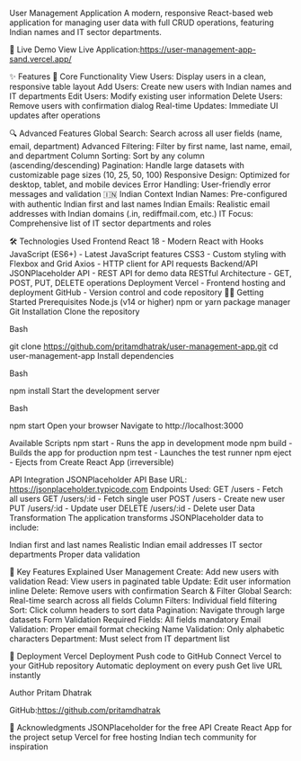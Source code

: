 User Management Application
A modern, responsive React-based web application for managing user data with full CRUD operations, featuring Indian names and IT sector departments.

🚀 Live Demo
View Live Application:https://user-management-app-sand.vercel.app/



✨ Features
🔧 Core Functionality
View Users: Display users in a clean, responsive table layout
Add Users: Create new users with Indian names and IT departments
Edit Users: Modify existing user information
Delete Users: Remove users with confirmation dialog
Real-time Updates: Immediate UI updates after operations

🔍 Advanced Features
Global Search: Search across all user fields (name, email, department)
Advanced Filtering: Filter by first name, last name, email, and department
Column Sorting: Sort by any column (ascending/descending)
Pagination: Handle large datasets with customizable page sizes (10, 25, 50, 100)
Responsive Design: Optimized for desktop, tablet, and mobile devices
Error Handling: User-friendly error messages and validation
🇮🇳 Indian Context
Indian Names: Pre-configured with authentic Indian first and last names
Indian Emails: Realistic email addresses with Indian domains (.in, rediffmail.com, etc.)
IT Focus: Comprehensive list of IT sector departments and roles



🛠️ Technologies Used
Frontend
React 18 - Modern React with Hooks
JavaScript (ES6+) - Latest JavaScript features
CSS3 - Custom styling with Flexbox and Grid
Axios - HTTP client for API requests
Backend/API
JSONPlaceholder API - REST API for demo data
RESTful Architecture - GET, POST, PUT, DELETE operations
Deployment
Vercel - Frontend hosting and deployment
GitHub - Version control and code repository
🏃‍♂️ Getting Started
Prerequisites
Node.js (v14 or higher)
npm or yarn package manager
Git
Installation
Clone the repository

Bash

git clone https://github.com/pritamdhatrak/user-management-app.git
cd user-management-app
Install dependencies

Bash

npm install
Start the development server

Bash

npm start
Open your browser
Navigate to http://localhost:3000

Available Scripts
npm start - Runs the app in development mode
npm build - Builds the app for production
npm test - Launches the test runner
npm eject - Ejects from Create React App (irreversible)


 API Integration
JSONPlaceholder API
Base URL: https://jsonplaceholder.typicode.com
Endpoints Used:
GET /users - Fetch all users
GET /users/:id - Fetch single user
POST /users - Create new user
PUT /users/:id - Update user
DELETE /users/:id - Delete user
Data Transformation
The application transforms JSONPlaceholder data to include:

Indian first and last names
Realistic Indian email addresses
IT sector departments
Proper data validation


🎯 Key Features Explained
User Management
Create: Add new users with validation
Read: View users in paginated table
Update: Edit user information inline
Delete: Remove users with confirmation
Search & Filter
Global Search: Real-time search across all fields
Column Filters: Individual field filtering
Sort: Click column headers to sort data
Pagination: Navigate through large datasets
Form Validation
Required Fields: All fields mandatory
Email Validation: Proper email format checking
Name Validation: Only alphabetic characters
Department: Must select from IT department list


🚀 Deployment
Vercel Deployment
Push code to GitHub
Connect Vercel to your GitHub repository
Automatic deployment on every push
Get live URL instantly


Author
Pritam Dhatrak

GitHub:https://github.com/pritamdhatrak

🙏 Acknowledgments
JSONPlaceholder for the free API
Create React App for the project setup
Vercel for free hosting
Indian tech community for inspiration
